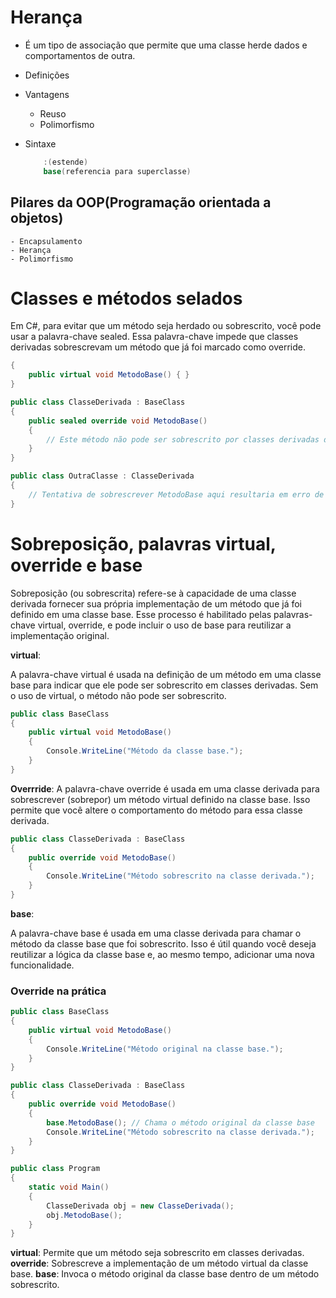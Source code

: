 # Herança

- É um tipo de associação que permite que uma classe herde dados e comportamentos de outra.

- Definições

- Vantagens
    - Reuso
    - Polimorfismo

- Sintaxe
    ```csharp
        :(estende)
        base(referencia para superclasse)
    ```
## Pilares da OOP(Programação orientada a objetos)
    - Encapsulamento
    - Herança
    - Polimorfismo


# Classes e métodos selados
Em C#, para evitar que um método seja herdado ou sobrescrito, você pode usar a palavra-chave sealed. Essa palavra-chave impede que classes derivadas sobrescrevam um método que já foi marcado como override.

````csharp public class BaseClass
{
    public virtual void MetodoBase() { }
}

public class ClasseDerivada : BaseClass
{
    public sealed override void MetodoBase()
    {
        // Este método não pode ser sobrescrito por classes derivadas de ClasseDerivada
    }
}

public class OutraClasse : ClasseDerivada
{
    // Tentativa de sobrescrever MetodoBase aqui resultaria em erro de compilação.
}
````


# Sobreposição, palavras virtual, override e base

Sobreposição (ou sobrescrita) refere-se à capacidade de uma classe derivada fornecer sua própria implementação de um método que já foi definido em uma classe base. Esse processo é habilitado pelas palavras-chave virtual, override, e pode incluir o uso de base para reutilizar a implementação original.

**virtual**:

A palavra-chave virtual é usada na definição de um método em uma classe base para indicar que ele pode ser sobrescrito em classes derivadas. Sem o uso de virtual, o método não pode ser sobrescrito.

```csharp
public class BaseClass
{
    public virtual void MetodoBase()
    {
        Console.WriteLine("Método da classe base.");
    }
}
```

**Overrride**:
A palavra-chave override é usada em uma classe derivada para sobrescrever (sobrepor) um método virtual definido na classe base. Isso permite que você altere o comportamento do método para essa classe derivada.


```csharp
public class ClasseDerivada : BaseClass
{
    public override void MetodoBase()
    {
        Console.WriteLine("Método sobrescrito na classe derivada.");
    }
}
```

**base**:

A palavra-chave base é usada em uma classe derivada para chamar o método da classe base que foi sobrescrito. Isso é útil quando você deseja reutilizar a lógica da classe base e, ao mesmo tempo, adicionar uma nova funcionalidade.


### Override na prática

```csharp
public class BaseClass
{
    public virtual void MetodoBase()
    {
        Console.WriteLine("Método original na classe base.");
    }
}

public class ClasseDerivada : BaseClass
{
    public override void MetodoBase()
    {
        base.MetodoBase(); // Chama o método original da classe base
        Console.WriteLine("Método sobrescrito na classe derivada.");
    }
}

public class Program
{
    static void Main()
    {
        ClasseDerivada obj = new ClasseDerivada();
        obj.MetodoBase();
    }
}

```


**virtual**: Permite que um método seja sobrescrito em classes derivadas.
**override**: Sobrescreve a implementação de um método virtual da classe base.
**base**: Invoca o método original da classe base dentro de um método sobrescrito.